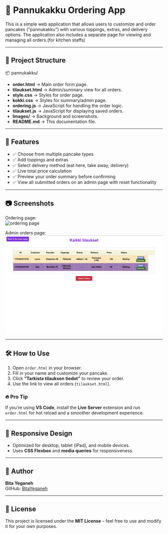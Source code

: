 # 🥞 Pannukakku Ordering App

This is a simple web application that allows users to customize and order pancakes ("pannukakku") with various toppings, extras, and delivery options. The application also includes a separate page for viewing and managing all orders.(for kitchen staffs)

---

## 📁 Project Structure

📦 pannukakku/
- **order.html** → Main order form page.  
- **tilaukset.html** → Admin/summary view for all orders.  
- **style.css** → Styles for order page.  
- **kokki.css** → Styles for summary/admin page.  
- **ordering.js** → JavaScript for handling the order logic.  
- **tilaukset.js** → JavaScript for displaying saved orders.  
- **Images/** → Background and screenshots.  
- **README.md** → This documentation file.  

---

## 🚀 Features

- ✅ Choose from multiple pancake types  
- ✅ Add toppings and extras  
- ✅ Select delivery method (eat here, take away, delivery)  
- ✅ Live total price calculation  
- ✅ Preview your order summary before confirming  
- ✅ View all submitted orders on an admin page with reset functionality  

---

## 📷 Screenshots

Ordering page:  
![ordering page](/pannukakku/Images/Screenshot%202025-07-04%20at%2018.12.39.png)  

Admin orders page:  
![kokki page](/pannukakku/Images/Screenshot%202025-07-04%20at%2019.11.16.png)  

---

## 🛠️ How to Use

1. Open `order.html` in your browser.  
2. Fill in your name and customize your pancake.  
3. Click **“Tarkista tilauksen tiedot”** to review your order.  
4. Use the link to view all orders (`tilaukset.html`).  

### 🔥 Pro Tip
If you’re using **VS Code**, install the **Live Server** extension and run `order.html` for hot reload and a smoother development experience.

---

## 📱 Responsive Design

- Optimized for desktop, tablet (iPad), and mobile devices.  
- Uses **CSS Flexbox** and **media queries** for responsiveness.  

---

## 👤 Author

**Bita Yeganeh**  
GitHub: [BitaYeganeh](https://github.com/BitaYeganeh/Summer-tasks/tree/main/pannukakku)

---

## 📜 License

This project is licensed under the **MIT License** – feel free to use and modify it for your own purposes.

